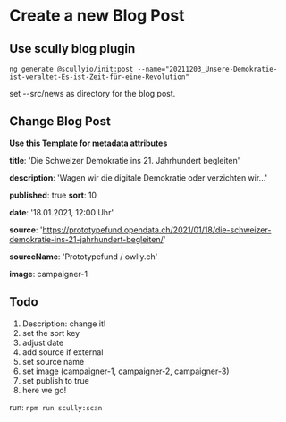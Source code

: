# Create a new Blog Post

## Use scully blog plugin

`ng generate @scullyio/init:post --name="20211203_Unsere-Demokratie-ist-veraltet-Es-ist-Zeit-für-eine-Revolution"`

set --src/news as directory for the blog post.

## Change Blog Post

**Use this Template for metadata attributes**

**title**: 'Die Schweizer Demokratie ins 21. Jahrhundert begleiten'

**description**: 'Wagen wir die digitale Demokratie oder verzichten wir...'

**published**: true
**sort**: 10

**date**: '18.01.2021, 12:00 Uhr'

**source**: 'https://prototypefund.opendata.ch/2021/01/18/die-schweizer-demokratie-ins-21-jahrhundert-begleiten/'

**sourceName**: 'Prototypefund / owlly.ch'

**image**: campaigner-1

## Todo

1. Description: change it!
2. set the sort key
3. adjust date
4. add source if external
5. set source name
6. set image (campaigner-1, campaigner-2, campaigner-3)
7. set publish to true
8. here we go!

run:
`npm run scully:scan`
